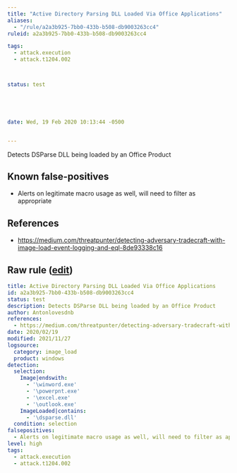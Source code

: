 ```yaml
---
title: "Active Directory Parsing DLL Loaded Via Office Applications"
aliases:
  - "/rule/a2a3b925-7bb0-433b-b508-db9003263cc4"
ruleid: a2a3b925-7bb0-433b-b508-db9003263cc4

tags:
  - attack.execution
  - attack.t1204.002



status: test





date: Wed, 19 Feb 2020 10:13:44 -0500


---
```


Detects DSParse DLL being loaded by an Office Product

<!--more-->


## Known false-positives

* Alerts on legitimate macro usage as well, will need to filter as appropriate



## References

* https://medium.com/threatpunter/detecting-adversary-tradecraft-with-image-load-event-logging-and-eql-8de93338c16


## Raw rule ([edit](https://github.com/SigmaHQ/sigma/edit/master/rules/windows/image_load/image_load_susp_office_dsparse_dll_load.yml))
```yaml
title: Active Directory Parsing DLL Loaded Via Office Applications
id: a2a3b925-7bb0-433b-b508-db9003263cc4
status: test
description: Detects DSParse DLL being loaded by an Office Product
author: Antonlovesdnb
references:
  - https://medium.com/threatpunter/detecting-adversary-tradecraft-with-image-load-event-logging-and-eql-8de93338c16
date: 2020/02/19
modified: 2021/11/27
logsource:
  category: image_load
  product: windows
detection:
  selection:
    Image|endswith:
      - '\winword.exe'
      - '\powerpnt.exe'
      - '\excel.exe'
      - '\outlook.exe'
    ImageLoaded|contains:
      - '\dsparse.dll'
  condition: selection
falsepositives:
  - Alerts on legitimate macro usage as well, will need to filter as appropriate
level: high
tags:
  - attack.execution
  - attack.t1204.002

```
